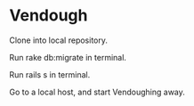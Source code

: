 # Vendough

Clone into local repository.

Run rake db:migrate in terminal.

Run rails s in terminal.

Go to a local host, and start Vendoughing away. 
